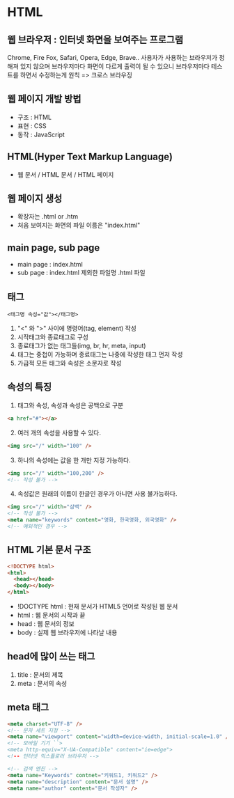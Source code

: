 # HTML

## 웹 브라우저 : 인터넷 화면을 보여주는 프로그램

Chrome, Fire Fox, Safari, Opera, Edge, Brave..
사용자가 사용하는 브라우저가 정해져 있지 않으며
브라우저마다 화면이 다르게 출력이 될 수 있으니
브라우저마다 테스트를 하면서 수정하는게 원칙
=> 크로스 브라우징

## 웹 페이지 개발 방법

- 구조 : HTML
- 표현 : CSS
- 동작 : JavaScript

## HTML(Hyper Text Markup Language)

- 웹 문서 / HTML 문서 / HTML 페이지

## 웹 페이지 생성

- 확장자는 .html or .htm
- 처음 보여지는 화면의 파일 이름은 "index.html"

## main page, sub page

- main page : index.html
- sub page : index.html 제외한 파일명 .html 파일

## 태그

```
<태그명 속성="값"></태그명>
```

1. "<" 와 ">" 사이에 명령어(tag, element) 작성
2. 시작태그와 종료태그로 구성
3. 종료태그가 없는 태그들(img, br, hr, meta, input)
4. 태그는 중첩이 가능하며 종료태그는 나중에 작성한 태그 먼저 작성
5. 가급적 모든 태그와 속성은 소문자로 작성

## 속성의 특징

1. 태그와 속성, 속성과 속성은 공백으로 구분

```html
<a href="#"></a>
```

2. 여러 개의 속성을 사용할 수 있다.

```html
<img src="/" width="100" />
```

3. 하나의 속성에는 값을 한 개만 지정 가능하다.

```html
<img src="/" width="100,200" />
<!-- 작성 불가 -->
```

4. 속성값은 원래의 이름이 한글인 경우가 아니면 사용 불가능하다.

```html
<img src="/" width="삼백" />
<!-- 작성 불가 -->
<meta name="keywords" content="영화, 한국영화, 외국영화" />
<!-- 예외적인 경우 -->
```

## HTML 기본 문서 구조

```html
<!DOCTYPE html>
<html>
  <head></head>
  <body></body>
</html>
```

- !DOCTYPE html : 현재 문서가 HTML5 언어로 작성된 웹 문서
- html : 웹 문서의 시작과 끝
- head : 웹 문서의 정보
- body : 실제 웹 브라우저에 나타날 내용

## head에 많이 쓰는 태그

1. title : 문서의 제목
2. meta : 문서의 속성

## meta 태그

```html
<meta charset="UTF-8" />
<!-- 문자 세트 지정 -->
<meta name="viewport" content="width=device-width, initial-scale=1.0" />
<!-- 모바일 기기 ``>
<meta http-equiv="X-UA-Compatible" content="ie=edge">
<!-- 인터넷 익스플로러 브라우저 -->

<!-- 검색 엔진 -->
<meta name="Keywords" contnet="키워드1, 키워드2" />
<meta name="description" content="문서 설명" />
<meta name="author" content="문서 작성자" />
```
